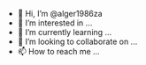 - 👋 Hi, I’m @alger1986za
- 👀 I’m interested in ...
- 🌱 I’m currently learning ...
- 💞️ I’m looking to collaborate on ...
- 📫 How to reach me ...

<!---
alger1986za/alger1986za is a ✨ special ✨ repository because its `README.md` (this file) appears on your GitHub profile.
You can click the Preview link to take a look at your changes.
--->
